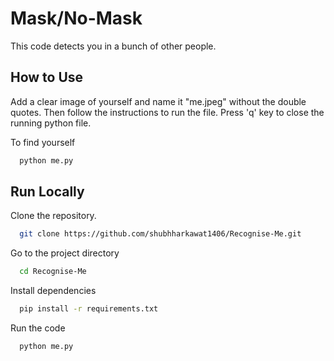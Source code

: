 
# Mask/No-Mask

This code detects you in a bunch of other people.










## How to Use

Add a clear image of yourself and name it "me.jpeg" without the double quotes. 
Then follow the instructions to run the file. Press 'q' key to close 
the running python file. 


To find yourself

```bash
  python me.py
```

## Run Locally

Clone the repository.

```bash
  git clone https://github.com/shubhharkawat1406/Recognise-Me.git
```

Go to the project directory

```bash
  cd Recognise-Me
```

Install dependencies

```bash
  pip install -r requirements.txt
```

Run the code

```bash
  python me.py
```



